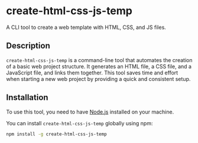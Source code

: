 # create-html-css-js-temp

A CLI tool to create a web template with HTML, CSS, and JS files.

## Description

`create-html-css-js-temp` is a command-line tool that automates the creation of a basic web project structure. It generates an HTML file, a CSS file, and a JavaScript file, and links them together. This tool saves time and effort when starting a new web project by providing a quick and consistent setup.

## Installation

To use this tool, you need to have [Node.js](https://nodejs.org/) installed on your machine.

You can install `create-html-css-js-temp` globally using npm:

```bash
npm install -g create-html-css-js-temp
